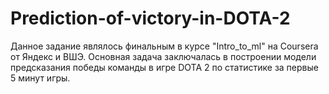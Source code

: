 # Prediction-of-victory-in-DOTA-2

Данное задание являлось финальным в курсе "Intro_to_ml" на Coursera от Яндекс и ВШЭ.
Основная задача заключалась в построении модели предсказания победы команды в игре DOTA 2 по статистике за первые 5 минут игры.
